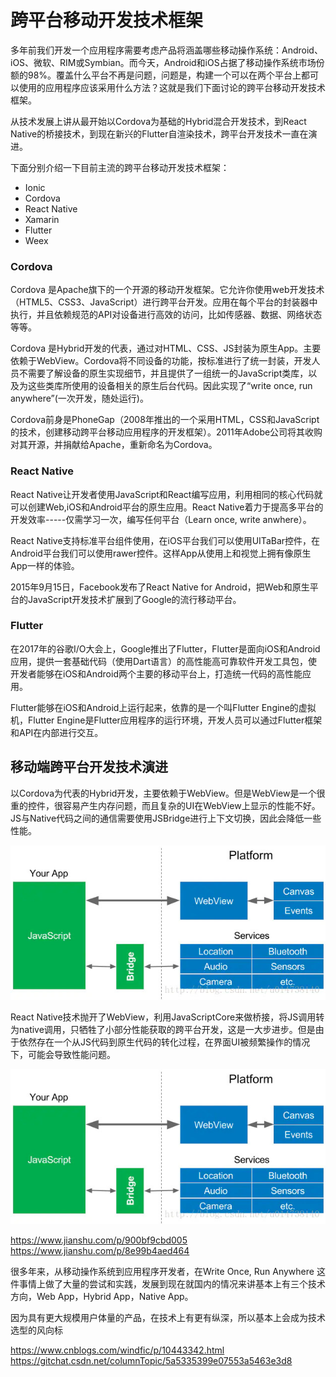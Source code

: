 # 跨平台移动开发技术框架

多年前我们开发一个应用程序需要考虑产品将涵盖哪些移动操作系统：Android、iOS、微软、RIM或Symbian。而今天，Android和iOS占据了移动操作系统市场份额的98%。覆盖什么平台不再是问题，问题是，构建一个可以在两个平台上都可以使用的应用程序应该采用什么方法？这就是我们下面讨论的跨平台移动开发技术框架。

从技术发展上讲从最开始以Cordova为基础的Hybrid混合开发技术，到React Native的桥接技术，到现在新兴的Flutter自渲染技术，跨平台开发技术一直在演进。

下面分别介绍一下目前主流的跨平台移动开发技术框架：

- Ionic
- Cordova
- React Native
- Xamarin
- Flutter
- Weex

### Cordova

Cordova 是Apache旗下的一个开源的移动开发框架。它允许你使用web开发技术（HTML5、CSS3、JavaScript）进行跨平台开发。应用在每个平台的封装器中执行，并且依赖规范的API对设备进行高效的访问，比如传感器、数据、网络状态等等。

Cordova 是Hybrid开发的代表，通过对HTML、CSS、JS封装为原生App。主要依赖于WebView。Cordova将不同设备的功能，按标准进行了统一封装，开发人员不需要了解设备的原生实现细节，并且提供了一组统一的JavaScript类库，以及为这些类库所使用的设备相关的原生后台代码。因此实现了“write once, run anywhere”(一次开发，随处运行)。

Cordova前身是PhoneGap（2008年推出的一个采用HTML，CSS和JavaScript的技术，创建移动跨平台移动应用程序的开发框架）。2011年Adobe公司将其收购对其开源，并捐献给Apache，重新命名为Cordova。



### React Native

React Native让开发者使用JavaScript和React编写应用，利用相同的核心代码就可以创建Web,iOS和Android平台的原生应用。React Native着力于提高多平台的开发效率-----仅需学习一次，编写任何平台（Learn once, write anwhere）。

React Native支持标准平台组件使用，在iOS平台我们可以使用UITaBar控件，在Android平台我们可以使用rawer控件。这样App从使用上和视觉上拥有像原生App一样的体验。

2015年9月15日，Facebook发布了React Native for Android，把Web和原生平台的JavaScript开发技术扩展到了Google的流行移动平台。

### Flutter

在2017年的谷歌I/O大会上，Google推出了Flutter，Flutter是面向iOS和Android应用，提供一套基础代码（使用Dart语言）的高性能高可靠软件开发工具包，使开发者能够在iOS和Android两个主要的移动平台上，打造统一代码的高性能应用。

Flutter能够在iOS和Android上运行起来，依靠的是一个叫Flutter Engine的虚拟机，Flutter Engine是Flutter应用程序的运行环境，开发人员可以通过Flutter框架和API在内部进行交互。





## 移动端跨平台开发技术演进

以Cordova为代表的Hybrid开发，主要依赖于WebView。但是WebView是一个很重的控件，很容易产生内存问题，而且复杂的UI在WebView上显示的性能不好。JS与Native代码之间的通信需要使用JSBridge进行上下文切换，因此会降低一些性能。

![Cordova框架原理](../imgs/chapter1_section1.2_01.jpg "Cordova框架原理")



React Native技术抛开了WebView，利用JavaScriptCore来做桥接，将JS调用转为native调用，只牺牲了小部分性能获取的跨平台开发，这是一大步进步。但是由于依然存在一个从JS代码到原生代码的转化过程，在界面UI被频繁操作的情况下，可能会导致性能问题。

![React Native框架原理](../imgs/chapter1_section1.2_01.jpg "React Native框架原理")



https://www.jianshu.com/p/900bf9cbd005
https://www.jianshu.com/p/8e99b4aed464
















很多年来，从移动操作系统到应用程序开发者，在Write Once, Run Anywhere 这件事情上做了大量的尝试和实践，发展到现在就国内的情况来讲基本上有三个技术方向，Web App，Hybrid App，Native App。

因为具有更大规模用户体量的产品，在技术上有更有纵深，所以基本上会成为技术选型的风向标







https://www.cnblogs.com/windfic/p/10443342.html
https://gitchat.csdn.net/columnTopic/5a5335399e07553a5463e3d8